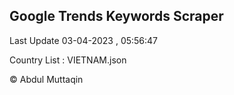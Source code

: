

## Google Trends Keywords Scraper 
 
Last Update 03-04-2023 , 05:56:47

Country List :
VIETNAM.json



© Abdul Muttaqin 
